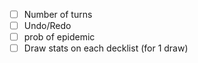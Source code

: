 - [ ] Number of turns
- [ ] Undo/Redo
- [ ] prob of epidemic
- [ ] Draw stats on each decklist (for 1 draw)
